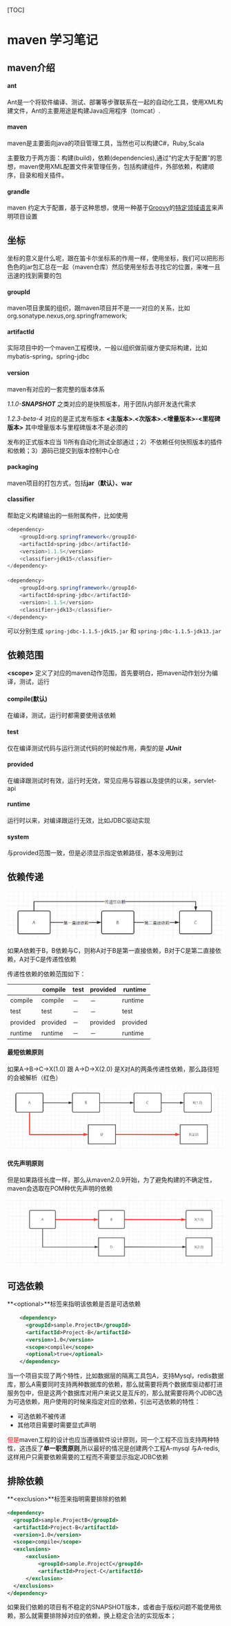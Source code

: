 [TOC]

# maven 学习笔记

## maven介绍

#### ant

Ant是一个将软件编译、测试、部署等步骤联系在一起的自动化工具，使用XML构建文件，Ant的主要用途是构建Java应用程序（tomcat）.

#### maven

maven是主要面向java的项目管理工具，当然也可以构建C#，Ruby,Scala

主要致力于两方面：构建(build)，依赖(dependencies),通过“约定大于配置”的思想，maven使用XML配置文件来管理任务，包括构建组件，外部依赖，构建顺序，目录和相关插件。

#### grandle

maven 约定大于配置，基于这种思想，使用一种基于[Groovy](https://link.zhihu.com/?target=http%3A//zh.wikipedia.org/wiki/Groovy)的[特定领域语言](https://link.zhihu.com/?target=http%3A//zh.wikipedia.org/w/index.php%3Ftitle%3D%E7%89%B9%E5%AE%9A%E9%A2%86%E5%9F%9F%E8%AF%AD%E8%A8%80%26action%3Dedit%26redlink%3D1)来声明项目设置

## 坐标

坐标的意义是什么呢，跟在笛卡尔坐标系的作用一样，使用坐标，我们可以把形形色色的jar包汇总在一起（maven仓库）然后使用坐标去寻找它的位置，来唯一且迅速的找到需要的包

#### groupId

maven项目隶属的组织，跟maven项目并不是一一对应的关系，比如org.sonatype.nexus,org.springframework;

#### artifactId

实际项目中的一个maven工程模块，一般以组织做前缀方便实际构建，比如mybatis-spring，spring-jdbc

#### version

maven有对应的一套完整的版本体系

*1.1.0-**SNAPSHOT*** 之类对应的是快照版本，用于团队内部开发迭代需求

*1.2.3-beta-4* 对应的是正式发布版本 **<主版本>.<次版本>.<增量版本>-<里程碑版本>** 其中增量版本与里程碑版本不是必须的

发布的正式版本应当 1)所有自动化测试全部通过；2）不依赖任何快照版本的插件和依赖；3）源码已提交到版本控制中心仓

#### packaging

maven项目的打包方式，包括**jar（默认）、war**

#### classifier

帮助定义构建输出的一些附属构件，比如使用

```java
<dependency>  
    <groupId>org.springframework</groupId>   
    <artifactId>spring-jdbc</artifactId>   
    <version>1.1.5</version>  
    <classifier>jdk15</classifier>    
</dependency>

<dependency>  
    <groupId>org.springframework</groupId>   
    <artifactId>spring-jdbc</artifactId>   
    <version>1.1.5</version>  
    <classifier>jdk13</classifier>    
</dependency>
```

可以分别生成 `spring-jdbc-1.1.5-jdk15.jar` 和 `spring-jdbc-1.1.5-jdk13.jar`

## 依赖范围

**\<scope>** 定义了对应的maven动作范围，首先要明白，把maven动作划分为编译，测试，运行

#### compile(默认)

在编译，测试，运行时都需要使用该依赖

#### test

仅在编译测试代码与运行测试代码的时候起作用，典型的是 ***JUnit***

#### provided

在编译跟测试时有效，运行时无效，常见应用与容器以及提供的以来，servlet-api

#### runtime

运行时以来，对编译跟运行无效，比如JDBC驱动实现

#### system

与provided范围一致，但是必须显示指定依赖路径，基本没用到过

## 依赖传递

![image-20220105010519919](image\image-20220105010519919.png)

如果A依赖于B，B依赖与C，则称A对于B是第一直接依赖，B对于C是第二直接依赖，A对于C是传递性依赖

传递性依赖的依赖范围如下：

|          | compile  | test | provided | runtime  |
| -------- | -------- | ---- | -------- | -------- |
| compile  | compile  | －   | －       | runtime  |
| test     | test     | －   | －       | test     |
| provided | provided | －   | provided | provided |
| runtime  | runtime  | －   | －       | runtime  |



#### 最短依赖原则

如果A->B->C->X(1.0) 跟 A->D->X(2.0) 是X对A的两条传递性依赖，那么路径短的会被解析（红色）

![image-20220107004633128](image\image-20220107004633128.png)

#### 优先声明原则

但是如果路径长度一样，那么从maven2.0.9开始，为了避免构建的不确定性，maven会选取在POM种优先声明的依赖

![image-20220107013541031](image\image-20220107013541031.png)

## 可选依赖

**\<optional>**标签来指明该依赖是否是可选依赖

```xml
	<dependency>
      <groupId>sample.ProjectB</groupId>
      <artifactId>Project-B</artifactId>
      <version>1.0</version>
      <scope>compile</scope>
      <optional>true</optional>
    </dependency>
```

当一个项目实现了两个特性，比如数据层的隔离工具包A，支持Mysql，redis数据库，那么A需要同时支持两种数据库的依赖，那么就需要将两个数据库驱动都打进服务包中，但是这两个数据库对用户来说又是互斥的，那么就需要将两个JDBC选为可选依赖，用户使用的时候来指定对应的依赖，引出可选依赖的特性：

- 可选依赖不被传递
- 其他项目需要时需要显式声明

<font color=red>但是</font>maven工程的设计也应当遵循软件设计原则，同一个工程不应当支持两种特性，这违反了**单一职责原则**,所以最好的情况是创建两个工程A-mysql 与A-redis,这样用户只需要依赖需要的工程而不需要显示指定JDBC依赖

## 排除依赖

**\<exclusion>**标签来指明需要排除的依赖

```xml
<dependency>
  <groupId>sample.ProjectB</groupId>
  <artifactId>Project-B</artifactId>
  <version>1.0</version>
  <scope>compile</scope>
  <exclusions>
      <exclusion>
          <groupId>sample.ProjectC</groupId>
          <artifactId>Project-C</artifactId>
      </exclusion>
  </exclusions>
</dependency>
```

如果我们依赖的项目有不稳定的SNAPSHOT版本，或者由于版权问题不能使用依赖，那么就需要排除掉对应的依赖，换上稳定合法的实现版本；